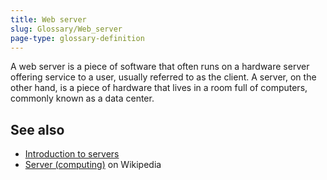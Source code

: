 ```yaml
---
title: Web server
slug: Glossary/Web_server
page-type: glossary-definition
---
```




A web server is a piece of software that often runs on a hardware server offering service to a user, usually referred to as the client. A server, on the other hand, is a piece of hardware that lives in a room full of computers, commonly known as a data center.

## See also

- [Introduction to servers](/Learn/Common_questions/Web_mechanics/What_is_a_web_server)
- [Server (computing)](<https://en.wikipedia.org/wiki/Server_(computing)>) on Wikipedia
